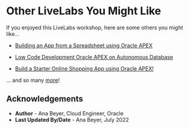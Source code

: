 # Other LiveLabs You Might Like

If you enjoyed this LiveLabs workshop, here are some others you might like...

- [Building an App from a Spreadsheet using Oracle APEX](https://livelabs.oracle.com/pls/apex/dbpm/r/livelabs/view-workshop?wid=631)

- [Low Code Development Oracle APEX on Autonomous Database](https://livelabs.oracle.com/pls/apex/dbpm/r/livelabs/view-workshop?wid=554)

- [Build a Starter Online Shopping App using Oracle APEX!](https://livelabs.oracle.com/pls/apex/dbpm/r/livelabs/view-workshop?wid=848)

... and so many [more](https://livelabs.oracle.com/pls/apex/dbpm/r/livelabs/home)!

## Acknowledgements
* **Author** - Ana Beyer, Cloud Engineer, Oracle
* **Last Updated By/Date** - Ana Beyer, July 2022
